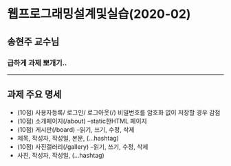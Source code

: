 # 웹프로그래밍설계및실습(2020-02)
## 송현주 교수님
### 급하게 과제 뽀개기..

****

## 과제 주요 명세
* (10점) 사용자등록/ 로그인/ 로그아웃(/)
    비밀번호를 암호화 없이 저장할 경우 감점
* (10점) 소개페이지(/about) –static한HTML 페이지
* (10점) 게시판(/board) –읽기, 쓰기, 수정, 삭제
* 제목, 작성자, 작성일, 본문, (…hashtag)
* (10점) 사진갤러리(/gallery) –읽기, 쓰기, 수정, 삭제
* 사진, 작성자, 작성일, (…hashtag)
